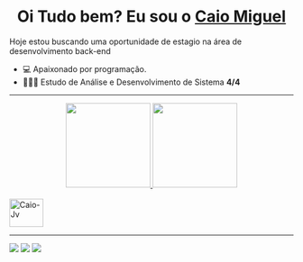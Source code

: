 <div>
  <h1 align="center">
    Oi Tudo bem? Eu sou o 
    <a href="https://www.linkedin.com/in/caiomiguel95/">Caio Miguel </a>
  </h1>
Hoje estou buscando uma oportunidade de estagio na área de desenvolvimento back-end

- 💻 Apaixonado por programação.
- 👨🏿‍🎓 Estudo de Análise e Desenvolvimento de Sistema  **4/4**

---------------------

<div align="center">
  <a href="https://github.com/caioz95">
    <img height="150em"src="https://github-readme-stats.vercel.app/api?username=caioz95&count_private=true&include_all_commits=true&show_icons=true&theme=dracula&hide_border=false&show_owner=true"/>
    <img height="150em" src="https://github-readme-stats.vercel.app/api/top-langs/?username=caioz95&theme=dracula&hide_border=false&&layout=compact"/>
  </a>
</div>
<div style="display:inline_block"><br>
 <a href="https://github.com/caioz95/Java" target="_blank"> <img align="center" alt="Caio-Jv" height="50" width="60" 
   src="https://cdn.jsdelivr.net/gh/devicons/devicon/icons/java/java-original-wordmark.svg" /> <a/>
          
  </div>
 
  ------------------
  
 <div> 
  <a href="https://www.linkedin.com/in/caio-miguel-paix%C3%A3o-da-silva-00324b11a/" target="_blank"> <img src="https://img.shields.io/badge/-LinkedIn-%230077B5?style=for-the-badge&logo=linkedin&logoColor=white" target="_blank"></a>
  <a href="https://wa.me/5511958812742?text=Ol%C3%A1+peguei+o+seu+contato+pelo+GitHub%21" target="_blank"><img src="https://img.shields.io/badge/WhatsApp-25D366?style=for-the-badge&logo=whatsapp&logoColor=white" target="_blank"></a> 
  <a href="mailto:caiodev95@gmail.com"><img src="https://img.shields.io/badge/-Gmail-%23333?style=for-the-badge&logo=gmail&logoColor=white" target="_blank"></a>
</div>

